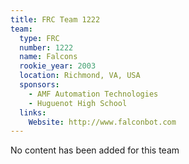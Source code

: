 ```yaml
---
title: FRC Team 1222
team:
  type: FRC
  number: 1222
  name: Falcons
  rookie_year: 2003
  location: Richmond, VA, USA
  sponsors:
    - AMF Automation Technologies
    - Huguenot High School
  links:
    Website: http://www.falconbot.com
---
```

No content has been added for this team